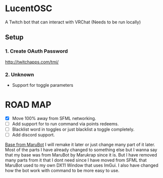 # LucentOSC

A Twitch bot that can interact with VRChat (Needs to be run locally)


## Setup
### 1. Create OAuth Password
http://twitchapps.com/tmi/

### 2. Unknown

- Support for toggle parameters


# ROAD MAP
- [x] Move 100% away from SFML networking.
- [ ] Add support for to run command via points redeems.
- [ ] Blacklist word in toggles or just blacklist a toggle completely.
- [ ] Add discord support.

[Base from MaruBot](https://github.com/marukrap/MaruBot)
I will remake it later or just change many part of it later.
Most of the parts I have already changed to something else but I wanna say that my base was from MaruBot by Marukrap since it is.
But I have removed many parts from it that I dont need since I have moved from SFML that MaruBot used to my own DX11 Window that uses ImGui.
I also have changed how the bot work with command to be more easy to use.